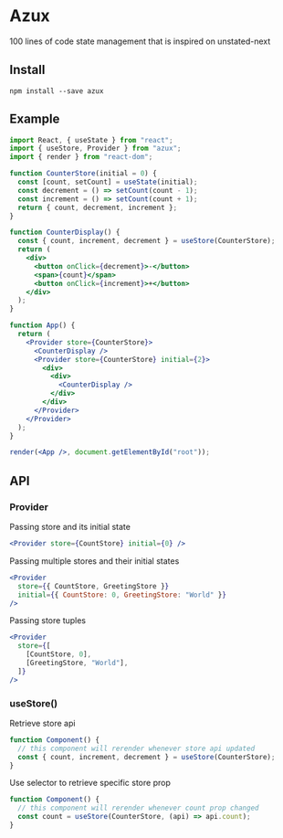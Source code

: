 # Azux

100 lines of code state management that is inspired on unstated-next

## Install

```text
npm install --save azux
```

## Example

```jsx harmony
import React, { useState } from "react";
import { useStore, Provider } from "azux";
import { render } from "react-dom";

function CounterStore(initial = 0) {
  const [count, setCount] = useState(initial);
  const decrement = () => setCount(count - 1);
  const increment = () => setCount(count + 1);
  return { count, decrement, increment };
}

function CounterDisplay() {
  const { count, increment, decrement } = useStore(CounterStore);
  return (
    <div>
      <button onClick={decrement}>-</button>
      <span>{count}</span>
      <button onClick={increment}>+</button>
    </div>
  );
}

function App() {
  return (
    <Provider store={CounterStore}>
      <CounterDisplay />
      <Provider store={CounterStore} initial={2}>
        <div>
          <div>
            <CounterDisplay />
          </div>
        </div>
      </Provider>
    </Provider>
  );
}

render(<App />, document.getElementById("root"));
```

## API

### Provider

Passing store and its initial state

```jsx harmony
<Provider store={CountStore} initial={0} />
```

Passing multiple stores and their initial states

```jsx harmony
<Provider
  store={{ CountStore, GreetingStore }}
  initial={{ CountStore: 0, GreetingStore: "World" }}
/>
```

Passing store tuples

```jsx harmony
<Provider
  store={[
    [CountStore, 0],
    [GreetingStore, "World"],
  ]}
/>
```

### useStore()

Retrieve store api

```jsx harmony
function Component() {
  // this component will rerender whenever store api updated
  const { count, increment, decrement } = useStore(CounterStore);
}
```

Use selector to retrieve specific store prop

```jsx harmony
function Component() {
  // this component will rerender whenever count prop changed
  const count = useStore(CounterStore, (api) => api.count);
}
```
